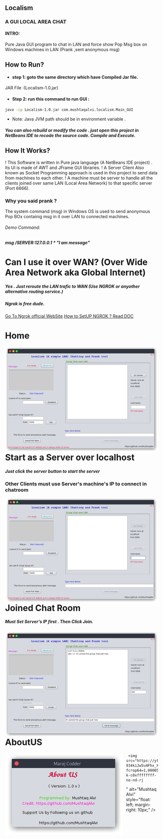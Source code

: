 

## Localism
### A GUI LOCAL AREA CHAT
#### INTRO:
Pure Java GUI program to chat in LAN and force show Pop Msg box on Windows machines in LAN (Prank ,sent anonymous msg)
## How to Run?
- #### step 1: goto the same directory which have Compiled Jar file.
JAR File :(Localism-1.0.jar)
- #### Step 2: run this command to run GUI :
```sh
java -cp Localism-1.0.jar com.mushtaqalvi.localism.Main_GUI
```

- Note: Java JVM path should be in environment variable .

##### You can also rebuild or modify the code . just open this project in NetBeans IDE to recode the source code. Compile and Execute.

## How It Works?
! This Software is written in Pure java language (A NetBeans IDE project) . Its UI is made of AWT and JFrame GUI libraries.
! A Server Client Also known as Socket Programming approach is used in this project to send data from machines to each other.
! A machine must be server to handle all the clients joined over same LAN (Local Area Network) to that specific server (Port 6666).

### Why you said prank ?

The system command (msg) in Windows OS is used to send anonymous Pop BOx containig msg in it over LAN to connected machines.
###### Demo Command:
##### msg /SERVER:127.0.0.1 * "I am message" 

# Can I use it over WAN? (Over Wide Area Network aka Global Internet)
##### Yes . Just reroute the LAN trafic to WAN (Use NGROK or anyother alternative routing service.)
##### Ngrok is free dude.
[Go To Ngrok official WebSite](https://ngrok.com/)
[How to SetUP NGROK ? Read DOC](https://ngrok.com/docs)


# Home
<img src="https://github.com/MushtaqAlvi/Localism_Chat/blob/main/screenshots/home.png"
     alt="Localism Main Screen"
     style="float: left; margin-right: 10px;" />
     
# Start as a Server over localhost
##### Just click the server button to start the server
### Other Clients must use Server's machine's IP to connect in chatroom
<img src="https://github.com/MushtaqAlvi/Localism_Chat/blob/main/screenshots/server.png"
     alt="Localism Server Running"
     style="float: left; margin-right: 10px;" />
# Joined Chat Room
##### Must Set Server's IP first . Then Click Join.
<img src="https://github.com/MushtaqAlvi/Localism_Chat/blob/main/screenshots/joined.png"
     alt="Localism Joined Chat"
     style="float: left; margin-right: 10px;" />
# AboutUS
<img src="https://github.com/MushtaqAlvi/Localism_Chat/blob/main/screenshots/localism_aboutus_small.png"
     alt="Localism AboutUS"
     style="float: left; margin-right: 10px;" />
     
     
     
     <img src="https://yt3.ggpht.com/csPK-934kiJw5u4Fhx_XjqkuB7UcdOuAh1mtMuTlk0vox7bzIUWLX3gRvH6LHtoSq1CQ3Y9O=w1280-fcrop64=1,00005a57ffffa5a8-k-c0xffffffff-no-nd-rj
"
     alt="Mushtaq Alvi"
     style="float: left; margin-right: 10px;" />
     
     
